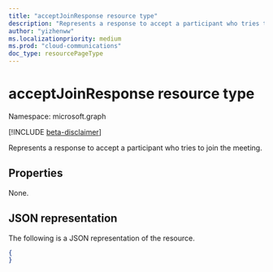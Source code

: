 ```yaml
---
title: "acceptJoinResponse resource type"
description: "Represents a response to accept a participant who tries to join the meeting."
author: "yizhenww"
ms.localizationpriority: medium
ms.prod: "cloud-communications"
doc_type: resourcePageType
---
```


# acceptJoinResponse resource type

Namespace: microsoft.graph

[!INCLUDE [beta-disclaimer](../../includes/beta-disclaimer.md)]

Represents a response to accept a participant who tries to join the meeting.

## Properties

None.

## JSON representation

The following is a JSON representation of the resource.

<!-- {
  "blockType": "resource",
  "optionalProperties": [],
  "@odata.type": "microsoft.graph.acceptJoinResponse"
}-->
```json
{
}
```

<!-- uuid: 8fcb5dbc-d5aa-4681-8e31-b001d5168d79
2015-10-25 14:57:30 UTC -->
<!--
{
  "type": "#page.annotation",
  "description": "acceptJoinResponse resource",
  "keywords": "",
  "section": "documentation",
  "tocPath": "",
  "suppressions": []
}
-->
